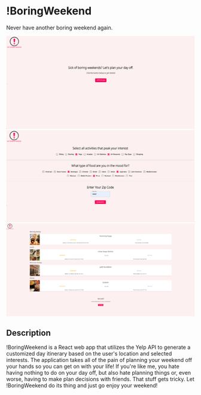 # !BoringWeekend

Never have another boring weekend again.

<div align="center">
  <img src="/public/landing.png" width="600">
  <img src="/public/selection.png" width="600">
  <img src="/public/results.png" width="600">
</div>

## Description

!BoringWeekend is a React web app that utilizes the Yelp API to generate a customized day itinerary based on the user's location and selected interests. The application takes all of the pain of planning your weekend off your hands so you can get on with your life! If you're like me, you hate having nothing to do on your day off, but also hate planning things or, even worse, having to make plan decisions with friends. That stuff gets tricky. Let !BoringWeekend do its thing and just go enjoy your weekend!
